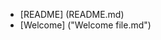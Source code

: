*  [README] (README.md)
*  [Welcome] ("Welcome file.md")
<!--stackedit_data:
eyJoaXN0b3J5IjpbMTcxNjAwMDU1Nl19
-->
